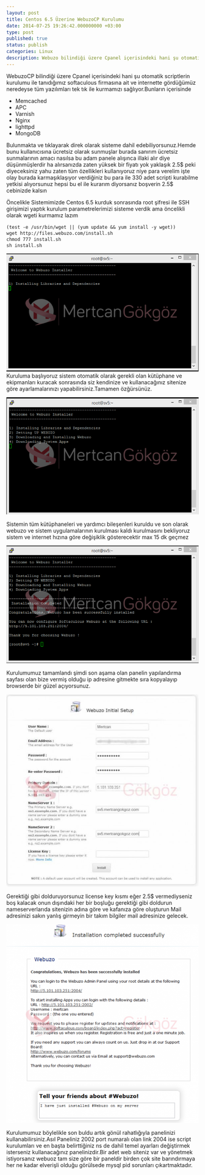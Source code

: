 ```yaml
---
layout: post
title: Centos 6.5 Üzerine WebuzoCP Kurulumu
date: 2014-07-25 19:26:42.000000000 +03:00
type: post
published: true
status: publish
categories: Linux
description: Webuzo bilindiği üzere Cpanel içerisindeki hani şu otomatik scriptlerin kurulumu ile tanıdığımız softaculous firmasına ait ve internette gördüğümüz
---
```

WebuzoCP bilindiği üzere Cpanel içerisindeki hani şu otomatik scriptlerin kurulumu ile tanıdığımız softaculous firmasına ait ve internette gördüğümüz neredeyse tüm yazılımları tek tık ile kurmamızı sağlıyor.Bunların içerisinde

- Memcached
- APC
- Varnish
- Nginx
- lighttpd
- MongoDB

Bulunmakta ve tıklayarak direk olarak sisteme dahil edebiliyorsunuz.Hemde bunu kullanıcısına ücretsiz olarak sunmuşlar burada sanırım ücretsiz sunmalarının amacı nasılsa bu adam panele alışınca illaki alır diye düşünmüşlerdir ha alırsanızda zaten yüksek bir fiyatı yok yaklaşık 2.5$ peki diyeceksiniz yahu zaten tüm özellikleri kullanıyoruz niye para verelim işte olay burada karmaşıklaşıyor verdiğiniz bu para ile 330 adet scripti kurabilme yetkisi alıyorsunuz hepsi bu el ile kurarım diyorsanız boşverin 2.5$ cebinizde kalsın

Öncelikle Sistemimizde Centos 6.5 kurduk sonrasında root şifresi ile SSH girişimizi yaptık kurulum parametrelerimizi sisteme verdik ama öncelikli olarak wgeti kurmamız lazım

    (test -e /usr/bin/wget || (yum update && yum install -y wget))
    wget http://files.webuzo.com/install.sh
    chmod 777 install.sh
    sh install.sh

![webuzocpkurulumugorsel1](/assets/webuzocpkurulumugorsel1.png)Kuruluma başlıyoruz sistem otomatik olarak gerekli olan kütüphane ve ekipmanları kuracak sonrasında siz kendinize ve kullanacağınız sitenize göre ayarlamalarınızı yapabilirsiniz.Tamamen özğürsünüz.

![webuzocpkurulumugorsel2](/assets/webuzocpkurulumugorsel2.png)

Sistemin tüm kütüphaneleri ve yardımcı bileşenleri kuruldu ve son olarak webuzo ve sistem uygulamalarının kurulması kaldı kurulmasını bekliyoruz sistem ve internet hızına göre değişiklik gösterecektir max 15 dk geçmez

![webuzocpkurulumugorsel3](/assets/webuzocpkurulumugorsel3.png)

Kurulumumuz tamamlandı şimdi son aşama olan panelin yapılandırma sayfası olan bize vermiş olduğu ip adresine gitmekte sıra kopyalayıp browserde bir güzel açıyorsunuz.

![webuzocpkurulumugorsel4](/assets/webuzocpkurulumugorsel4-e1406304934710-576x576.jpg)

Gerektiği gibi dolduruyorsunuz license key kısmı eğer 2.5$ vermediyseniz boş kalacak onun dışındaki her bir boşluğu gerektiği gibi doldurun nameserverlarıda sitenizin adına göre ve kafanıza göre oluşturun Mail adresinizi sakın yanlış girmeyin bir takım bilgiler mail adresinize gelecek.

![webuzocpkurulumugorsel5](/assets/webuzocpkurulumugorsel5-e1406304900970-557x576.png)

Kurulumumuz böylelikle son buldu artık gönül rahatlığıyla panelinizi kullanabilirsiniz.Asıl Paneliniz 2002 port numaralı olan link 2004 ise script kurulumları ve en başta belirttiğiniz ns de dahil temel ayarları değiştirmek isterseniz kullanacağınız panelinizdir.Bir adet web siteniz var ve yönetmek istiyorsanız webuoz tam size göre bir paneldir birden çok site barındırmaya her ne kadar elverişli olduğu görülsede mysql pid sorunları çıkartmaktadır.
